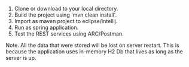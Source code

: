 1. Clone or download to your local directory.
2.  Build the project using 'mvn clean install'.
3.  Import as maven project to eclipse/intellij.
4.  Run as spring application.
5.  Test the REST services using ARC/Postman.

Note. All the data that were stored will be lost on server restart. This is because the application uses in-memory H2 Db that lives as long as the server is up.
